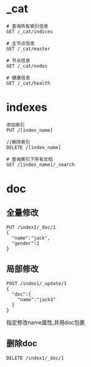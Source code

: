 # \_cat

```
# 查询所有索引信息
GET /_cat/indices

# 主节点信息
GET /_cat/master

# 节点信息
GET /_cat/nodes

# 健康信息
GET /_cat/health
```

# indexes

```
添加索引
PUT /[index_name]

//删除索引
DELETE /[index_name]

# 查询索引下所有文档
GET /[index_name]/_search

```

# doc

## 全量修改

```
PUT /index1/_doc/1
{
  "name":"jack",
  "gender":1
}
```

## 局部修改

```
POST /index1/_update/1
{
  "doc":{
    "name":"jack3"
  }
}
```

指定修改name属性,并用doc包裹

## 删除doc

```
DELETE /index1/_doc/1
```

